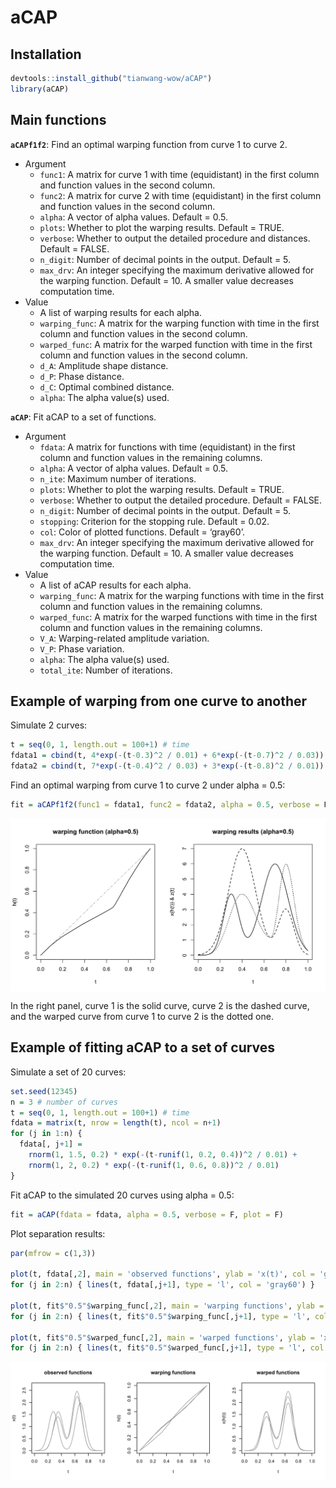 aCAP
================

## Installation

``` r
devtools::install_github("tianwang-wow/aCAP")
library(aCAP)
```

## Main functions

**`aCAPf1f2`**: Find an optimal warping function from curve 1 to curve
2.

- Argument
  - `func1`: A matrix for curve 1 with time (equidistant) in the first
    column and function values in the second column.
  - `func2`: A matrix for curve 2 with time (equidistant) in the first
    column and function values in the second column.
  - `alpha`: A vector of alpha values. Default = 0.5.
  - `plots`: Whether to plot the warping results. Default = TRUE.
  - `verbose`: Whether to output the detailed procedure and distances.
    Default = FALSE.
  - `n_digit`: Number of decimal points in the output. Default = 5.
  - `max_drv`: An integer specifying the maximum derivative allowed for
    the warping function. Default = 10. A smaller value decreases
    computation time.
- Value
  - A list of warping results for each alpha.
  - `warping_func`: A matrix for the warping function with time in the
    first column and function values in the second column.
  - `warped_func`: A matrix for the warped function with time in the
    first column and function values in the second column.
  - `d_A`: Amplitude shape distance.
  - `d_P`: Phase distance.
  - `d_C`: Optimal combined distance.
  - `alpha`: The alpha value(s) used.

**`aCAP`**: Fit aCAP to a set of functions.

- Argument
  - `fdata`: A matrix for functions with time (equidistant) in the first
    column and function values in the remaining columns.
  - `alpha`: A vector of alpha values. Default = 0.5.
  - `n_ite`: Maximum number of iterations.
  - `plots`: Whether to plot the warping results. Default = TRUE.
  - `verbose`: Whether to output the detailed procedure. Default =
    FALSE.
  - `n_digit`: Number of decimal points in the output. Default = 5.
  - `stopping`: Criterion for the stopping rule. Default = 0.02.
  - `col`: Color of plotted functions. Default = ‘gray60’.
  - `max_drv`: An integer specifying the maximum derivative allowed for
    the warping function. Default = 10. A smaller value decreases
    computation time.
- Value
  - A list of aCAP results for each alpha.
  - `warping_func`: A matrix for the warping functions with time in the
    first column and function values in the remaining columns.
  - `warped_func`: A matrix for the warped functions with time in the
    first column and function values in the remaining columns.
  - `V_A`: Warping-related amplitude variation.
  - `V_P`: Phase variation.
  - `alpha`: The alpha value(s) used.
  - `total_ite`: Number of iterations.

## Example of warping from one curve to another

<!-- Below is a step-by-step example of finding optimal warping function from one curve to another. -->

Simulate 2 curves:

``` r
t = seq(0, 1, length.out = 100+1) # time
fdata1 = cbind(t, 4*exp(-(t-0.3)^2 / 0.01) + 6*exp(-(t-0.7)^2 / 0.03)) # curve 1
fdata2 = cbind(t, 7*exp(-(t-0.4)^2 / 0.03) + 3*exp(-(t-0.8)^2 / 0.01)) # curve 2
```

Find an optimal warping from curve 1 to curve 2 under alpha = 0.5:

``` r
fit = aCAPf1f2(func1 = fdata1, func2 = fdata2, alpha = 0.5, verbose = F)
```

<img src="./docs/README_files/figure-gfm/find optimal warping-1.png" style="display: block; margin: auto;" />

In the right panel, curve 1 is the solid curve, curve 2 is the dashed
curve, and the warped curve from curve 1 to curve 2 is the dotted one.

## Example of fitting aCAP to a set of curves

<!-- Below is a step-by-step example of fitting aCAP for a set of curves. -->

Simulate a set of 20 curves:

``` r
set.seed(12345)
n = 3 # number of curves
t = seq(0, 1, length.out = 100+1) # time
fdata = matrix(t, nrow = length(t), ncol = n+1)
for (j in 1:n) {
  fdata[, j+1] =
    rnorm(1, 1.5, 0.2) * exp(-(t-runif(1, 0.2, 0.4))^2 / 0.01) +
    rnorm(1, 2, 0.2) * exp(-(t-runif(1, 0.6, 0.8))^2 / 0.01)
}
```

Fit aCAP to the simulated 20 curves using alpha = 0.5:

``` r
fit = aCAP(fdata = fdata, alpha = 0.5, verbose = F, plot = F)
```

Plot separation results:

``` r
par(mfrow = c(1,3))

plot(t, fdata[,2], main = 'observed functions', ylab = 'x(t)', col = 'gray60', type = 'l', ylim = c(0, 2.7))
for (j in 2:n) { lines(t, fdata[,j+1], type = 'l', col = 'gray60') }

plot(t, fit$"0.5"$warping_func[,2], main = 'warping functions', ylab = 'h(t)', col = 'gray60', type = 'l')
for (j in 2:n) { lines(t, fit$"0.5"$warping_func[,j+1], type = 'l', col = 'gray60') }

plot(t, fit$"0.5"$warped_func[,2], main = 'warped functions', ylab = 'x(h(t))', col = 'gray60', type = 'l', ylim = c(0, 2.7))
for (j in 2:n) { lines(t, fit$"0.5"$warped_func[,j+1], type = 'l', col = 'gray60') }
```

<img src="./docs/README_files/figure-gfm/plot results-1.png" style="display: block; margin: auto;" />
